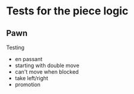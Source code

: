 # Tests for the piece logic

## Pawn
Testing

* en passant
* starting with double move
* can't move when blocked
* take left/right
* promotion